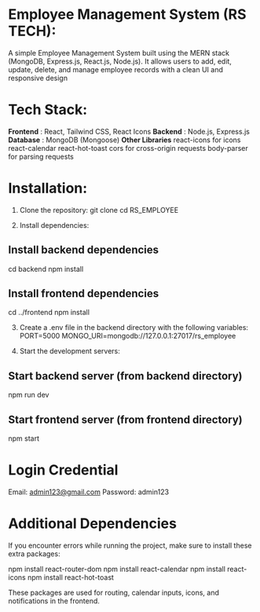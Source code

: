 # Employee Management System (RS TECH):
A simple Employee Management System built using the MERN stack (MongoDB, Express.js, React.js, Node.js). It allows users to add, edit, update, delete, and manage employee records with a clean UI and responsive design

# Tech Stack:
**Frontend** : React, Tailwind CSS, React Icons
**Backend** : Node.js, Express.js
**Database** : MongoDB (Mongoose)
**Other Libraries**
react-icons for icons
react-calendar
react-hot-toast
cors for cross-origin requests
body-parser for parsing requests

# Installation:
1. Clone the repository:
   git clone <repository-url>
   cd RS_EMPLOYEE

2. Install dependencies:
## Install backend dependencies
cd backend
npm install
## Install frontend dependencies
cd ../frontend
npm install

3. Create a .env file in the backend directory with the following variables:
   PORT=5000
   MONGO_URI=mongodb://127.0.0.1:27017/rs_employee

4. Start the development servers:
## Start backend server (from backend directory)
npm run dev
## Start frontend server (from frontend directory)
npm start
# Login Credential
Email: admin123@gmail.com
Password: admin123

# Additional Dependencies
If you encounter errors while running the project, make sure to install these extra packages:

npm install react-router-dom
npm install react-calendar
npm install react-icons
npm install react-hot-toast

These packages are used for routing, calendar inputs, icons, and notifications in the frontend.
